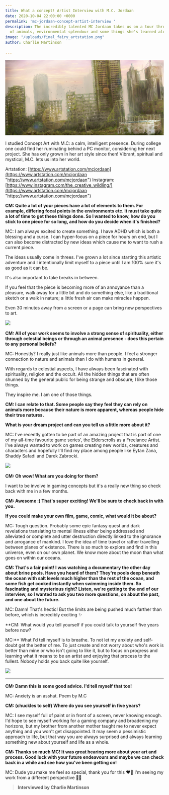 ```yaml
---
title: What a concept! Artist Interview with M.C. Jordaan
date: 2020-10-04 22:00:00 +0000
permalink: 'mc-jordaan-concept-artist-interview '
description: The incredibly talented MC Jordaan takes us on a tour through her love
  of animals, environmental splendour and some things she's learned along the way.
image: "/uploads/final_fairy_artstation.png"
author: Charlie Martinson

---
```

![](/uploads/enviro_play.jpg)

I studied Concept Art with M.C: a calm, intelligent presence. During college one could find her ruminating behind a PC monitor, considering her next project. She has only grown in her art style since then! Vibrant, spiritual and mystical, M.C. lets us into her world.

Artstation: [https://www.artstation.com/mcjordaan](https://www.artstation.com/mcjordaan "https://www.artstation.com/mcjordaan") Instagram: [https://www.instagram.com/the_creative_wildling/](https://www.artstation.com/mcjordaan "https://www.artstation.com/mcjordaan")

**CM: Quite a lot of your pieces have a lot of elements to them. For example, differing focal points in the environments etc. It must take quite a lot of time to get these things done. So I wanted to know, how do you stick to one piece for so long, and how do you decide when it's finished?**

MC: I am always excited to create something. I have ADHD which is both a blessing and a curse. I can hyper-focus on a piece for hours on end, but I can also become distracted by new ideas which cause me to want to rush a current piece.

The ideas usually come in threes. I've grown a lot since starting this artistic adventure and I intentionally limit myself to a piece until I am 100% sure it's as good as it can be.

It's also important to take breaks in between.

If you feel that the piece is becoming more of an annoyance than a pleasure, walk away for a little bit and do something else, like a traditional sketch or a walk in nature; a little fresh air can make miracles happen.

Even 30 minutes away from a screen or a page can bring new perspectives to art.

![](/uploads/shark_study.png)

**CM: All of your work seems to involve a strong sense of spirituality, either through celestial beings or through an animal presence - does this pertain to any personal beliefs?**

MC: Honestly? I really just like animals more than people. I feel a stronger connection to nature and animals than I do with humans in general.

With regards to celestial aspects, I have always been fascinated with spirituality, religion and the occult. All the hidden things that are often shunned by the general public for being strange and obscure; I like those things.

They inspire me. I am one of those things.

**CM: I can relate to that. Some people say they feel they can rely on animals more because their nature is more apparent, whereas people hide their true natures.**

**What is your dream project and can you tell us a little more about it?**

MC: I've recently gotten to be part of an amazing project that is part of one of my all-time favourite game series', the Elderscrolls as a Freelance Artist. I've always wanted to work on games creating new worlds, creatures and characters and hopefully I'll find my place among people like Eytan Zana, Shaddy Safadi and Darek Zabrocki.

![](/uploads/final_fairy_artstation.png)

**CM: Oh wow! What are you doing for them?**

I want to be involve in gaming concepts but it's a really new thing so check back with me in a few months.

**CM: Awesome :) That's super exciting! We'll be sure to check back in with you.**

**If you could make your own film, game, comic, what would it be about?**

MC: Tough question. Probably some epic fantasy quest and dark revelations translating to mental illness either being addressed and alleviated or complete and utter destruction directly linked to the ignorance and arrogance of mankind. I love the idea of time travel or rather travelling between planes of existence. There is so much to explore and find in this universe, even on our own planet. We know more about the moon than what goes on within our oceans.

**CM: That's a fair point! I was watching a documentary the other day about brine pools. Have you heard of them? They're pools deep beneath the ocean with salt levels much higher than the rest of the ocean, and some fish get cooked instantly when swimming inside them. So fascinating and mysterious right? Listen, we're getting to the end of our interview, so I wanted to ask you two more questions, on about the past, and one about the future.**

MC: Damn! That's hectic! But the limits are being pushed much farther than before, which is incredibly exciting ✨

\**CM: What would you tell yourself if you could talk to yourself five years before now?

MC:** What I'd tell myself is to breathe. To not let my anxiety and self-doubt get the better of me. To just create and not worry about who's work is better than mine or who isn't going to like it, but to focus on progress and learning what it means to be an artist and enjoying that process to the fullest. Nobody holds you back quite like yourself.

![](/uploads/final_fairy_artstation.png)

***

**CM: Damn this is some good advice. I'd tell myself that too!**

MC: Anxiety is an asshat. Poem by M.C

**CM: (chuckles to self) Where do you see yourself in five years?**

MC: I see myself full of paint or in front of a screen, never knowing enough. I'd hope to see myself working for a gaming company and broadening my horizons, but my brother from another mother taught me to never expect anything and you won't get disappointed. It may seem a pessimistic approach to life, but that way you are always surprised and always learning something new about yourself and life as a whole.

**CM: Thanks so much MC! It was great hearing more about your art and process. Good luck with your future endeavours and maybe we can check back in a while and see how you've been getting on!**

MC: Dude you make me feel so special, thank you for this ❤️🌸 I'm seeing my work from a different perspective 🕺🏻

> **Interviewed by Charlie Martinson**